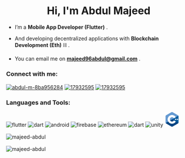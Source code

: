 <h1 align="center">Hi, I'm Abdul Majeed</h1>

-  I’m a **Mobile App Developer (Flutter)** .

-  And developing decentralized applications with  **Blockchain Development (Eth)** ⛓️ .

-  You can email me on **majeed96abdul@gmail.com** .

<h3 align="left">Connect with me:</h3>
<p align="left">
<a href="https://linkedin.com/in/abdul-m-8ba956284" target="blank"><img align="center" src="https://raw.githubusercontent.com/rahuldkjain/github-profile-readme-generator/master/src/images/icons/Social/linked-in-alt.svg" alt="abdul-m-8ba956284" height="30" width="40" /></a>
<a href="https://stackoverflow.com/users/17932595" target="blank"><img align="center" src="https://raw.githubusercontent.com/rahuldkjain/github-profile-readme-generator/master/src/images/icons/Social/stack-overflow.svg" alt="17932595" height="30" width="40" /></a>
<a href="https://ethereum.stackexchange.com/users/125013/abdul" target="blank"><img align="center" src="https://cdn.sstatic.net/Sites/ethereum/Img/apple-touch-icon@2.png" alt="17932595" height="35" width="35" /></a>
</p>

<h3 align="left">Languages and Tools:</h3>
<p align="left">
   <img src="https://www.vectorlogo.zone/logos/flutterio/flutterio-icon.svg" alt="flutter" height="37"/>
   <img src="https://www.svgrepo.com/show/374088/solidity.svg" alt="dart" height="40"/> 
 <img src="https://cdn-icons-png.flaticon.com/512/8757/8757988.png" alt="android" height="40"/> 
  <img src="https://brandeps.com/logo-download/F/Firebase-logo-02.png" alt="firebase"  height="40"/> 
   <img src="https://cdn.creazilla.com/icons/3253747/ethereum-icon-size_512.png" alt="ethereum"  height="40"/> 
   <img src="https://www.vectorlogo.zone/logos/dartlang/dartlang-icon.svg" alt="dart" height="40"/>
  <img src="https://logodix.com/logo/780712.png" alt="unity" height="40"/> 
   <img src="https://raw.githubusercontent.com/devicons/devicon/master/icons/cplusplus/cplusplus-original.svg" alt="cplusplus" width="40" height="40"/> 
<!--   <a href="https://www.cprogramming.com/" target="_blank" rel="noreferrer"> <img src="https://raw.githubusercontent.com/devicons/devicon/master/icons/c/c-original.svg" alt="c" width="40" height="40"/> </a>  -->
<!--   <a href="https://git-scm.com/" target="_blank" rel="noreferrer"> <img src="https://www.vectorlogo.zone/logos/git-scm/git-scm-icon.svg" alt="git" width="40" height="40"/> </a>  -->
<!--   <a href="https://www.java.com" target="_blank" rel="noreferrer"> <img src="https://raw.githubusercontent.com/devicons/devicon/master/icons/java/java-original.svg" alt="java" width="40" height="40"/> </a>  -->
<!--   <a href="https://www.photoshop.com/en" target="_blank" rel="noreferrer"> <img src="https://raw.githubusercontent.com/devicons/devicon/master/icons/photoshop/photoshop-line.svg" alt="photoshop" width="40" height="40"/> </a> </p> -->
<p><img align="center" src="https://github-readme-streak-stats.herokuapp.com?user=majeed-abdul&theme=dark" alt="majeed-abdul" /></p>
<p><img align="center" src="https://github-readme-stats.vercel.app/api/top-langs?username=majeed-abdul&show_icons=true&locale=en&layout=compact&theme=dark" alt="majeed-abdul" /></p>


